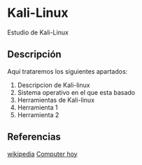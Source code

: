 # Kali-Linux
Estudio de Kali-Linux
## Descripción
Aquí trataremos los siguientes apartados:
1. Descripcion de Kali-linux
2. Sistema operativo en el que esta basado
3. Herramientas de Kali-linux
4. Herramienta 1
5. Herramienta 2

## Referencias
[wikipedia](https://es.wikipedia.org/wiki/Kali_Linux)
[Computer hoy](https://computerhoy.com/paso-a-paso/software/que-es-kali-linux-que-puedes-hacer-41671)
